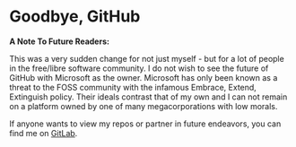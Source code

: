 # Goodbye, GitHub
__A Note To Future Readers:__

This was a very sudden change for not just myself - but for a lot of people in the free/libre software community. I do not wish to see the future of GitHub with Microsoft as the owner. Microsoft has only been known as a threat to the FOSS community with the infamous Embrace, Extend, Extinguish policy. Their ideals contrast that of my own and I can not remain on a platform owned by one of many megacorporations with low morals.

If anyone wants to view my repos or partner in future endeavors, you can find me on [GitLab](https://gitlab.com/caton101).
